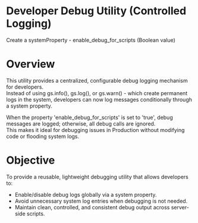 # Developer Debug Utility (Controlled Logging)
Create a systemProperty - enable_debug_for_scripts (Boolean value)

# Overview
This utility provides a centralized, configurable debug logging mechanism for developers.  
Instead of using gs.info(), gs.log(), or gs.warn() - which create permanent logs in the system, developers can now log messages conditionally through a system property.

When the property 'enable_debug_for_scripts' is set to 'true', debug messages are logged; otherwise, all debug calls are ignored.  
This makes it ideal for debugging issues in Production without modifying code or flooding system logs.


# Objective
To provide a reusable, lightweight debugging utility that allows developers to:
- Enable/disable debug logs globally via a system property.  
- Avoid unnecessary system log entries when debugging is not needed.  
- Maintain clean, controlled, and consistent debug output across server-side scripts.

